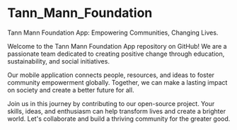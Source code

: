 # Tann_Mann_Foundation


Tann Mann Foundation App: Empowering Communities, Changing Lives.

Welcome to the Tann Mann Foundation App repository on GitHub! We are a passionate team dedicated to creating positive change through education, sustainability, and social initiatives.

Our mobile application connects people, resources, and ideas to foster community empowerment globally. Together, we can make a lasting impact on society and create a better future for all.

Join us in this journey by contributing to our open-source project. Your skills, ideas, and enthusiasm can help transform lives and create a brighter world. Let's collaborate and build a thriving community for the greater good.
